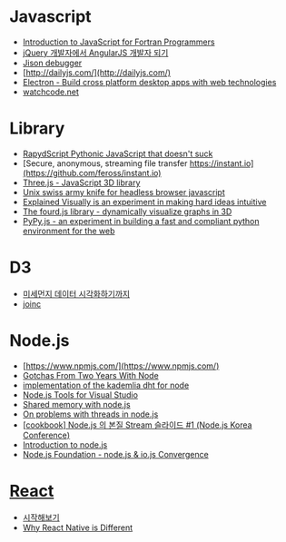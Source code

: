 Javascript
==========
* [Introduction to JavaScript for Fortran Programmers](http://www.see.ed.ac.uk/~jwp/MSO/newMSO/lab/JS/)
* [jQuery 개발자에서 AngularJS 개발자 되기](http://www.slideshare.net/haibane84/xeconphpfest-2014-angularjs?ref=http://feedly.com/i/subscription/feed/http://feeds.feedburner.com/Bloter)
* [Jison debugger](http://nolanlawson.github.io/jison-debugger/)
* [http://dailyjs.com/](http://dailyjs.com/)
* [Electron - Build cross platform desktop apps with web technologies](http://electron.atom.io/)
* [watchcode.net](https://sub.watchmecode.net/)

# Library
* [RapydScript Pythonic JavaScript that doesn't suck](http://www.rapydscript.com/)
* [Secure, anonymous, streaming file transfer https://instant.io](https://github.com/feross/instant.io)
* [Three.js - JavaScript 3D library](http://threejs.org/)
* [Unix swiss army knife for headless browser javascript](https://github.com/sotownsend/BooJS)
* [Explained Visually is an experiment in making hard ideas intuitive](https://github.com/vicapow/explained-visually)
* [The fourd.js library - dynamically visualize graphs in 3D](http://lowrekey.github.io/fourd.js/)
* [PyPy.js - an experiment in building a fast and compliant python environment for the web](http://pypyjs.org/)

# D3
* [미세먼지 데이터 시각화하기까지](http://www.bloter.net/archives/225455)
* [joinc](http://www.joinc.co.kr/modules/moniwiki/wiki.php/Site/D3)

# Node.js
* [https://www.npmjs.com/](https://www.npmjs.com/)
* [Gotchas From Two Years With Node](https://segment.com/blog/gotchas-from-two-years-of-node/)
* [implementation of the kademlia dht for node](https://github.com/gordonwritescode/kad)
* [Node.js Tools for Visual Studio](https://github.com/Microsoft/nodejstools)
* [Shared memory with node.js](http://blog.varunajayasiri.com/shared-memory-with-nodejs)
* [On problems with threads in node.js](http://www.future-processing.pl/blog/on-problems-with-threads-in-node-js/)
* [[cookbook] Node.js 의 본질 Stream 슬라이드 #1 (Node.js Korea Conference)](http://nodeqa.com/nodejs_ref/60)
* [Introduction to node.js](http://www.vikasing.com/2012/04/introduction-to-nodejs.html)
* [Node.js Foundation - node.js & io.js Convergence](https://github.com/jasnell/node.js-convergence)

# [React](http://reactkr.github.io/react)
* [시작해보기](http://reactkr.github.io/react/docs/getting-started-ko-KR.html)
* [Why React Native is Different](http://jlongster.com/Why-React-Native-is-Different)
